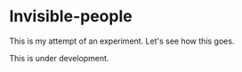 # Invisible-people

This is my attempt of an experiment. Let's see how this goes.

This is under development.

